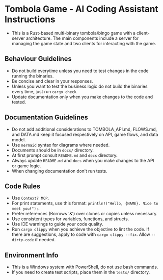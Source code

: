 # Tombola Game - AI Coding Assistant Instructions

- This is a Rust-based multi-binary tombola/bingo game with a client-server architecture. The main components include a server for managing the game state and two clients for interacting with the game.

## Behaviour Guidelines
- Do not build everytime unless you need to test changes in the code running the binaries.
- Be concise and clear in your responses.
- Unless you want to test the business logic do not build the binaries every time, just run `cargo check`.
- Update documentation only when you make changes to the code and tested.

## Documentation Guidelines
- Do not add additional considerations to TOMBOLA_API.md, FLOWS.md, and DATA.md keep it focused respectively on API, game flows, and data model.
- Use `mermaid` syntax for diagrams where needed.
- Documents should be in `docs/` directory.
- At first prompt consult `README.md` and `docs` directory.
- Always update `README.md` and `docs` when you make changes to the API or game logic.
- When changing documentation don't run tests.

## Code Rules
- Use `Context7 MCP`.
- For print statements, use this format: `println!("Hello, {NAME}. Nice to meet you!");`.
- Prefer references (Borrows '&') over clones or copies unless necessary.
- Use consistent types for variables, functions, and structs.
- Use IDE warnings to guide your code quality.
- Run `cargo clippy` when you achieve the objective to lint the code. If there are suggestions, apply to code with `cargo clippy --fix`. Allow `--dirty-code` if needed.

## Environment Info
- This is a Windows system with PowerShell, do not use bash commands.
- If you need to create test scripts, place them in the `tests/` directory.

